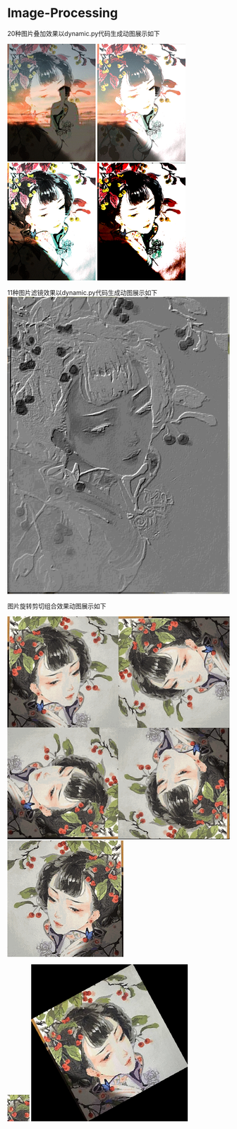# Image-Processing
20种图片叠加效果以dynamic.py代码生成动图展示如下


![Image text](https://github.com/yang-xiao-ying/Image-Processing/blob/master/img-folder/1.gif)
![Image text](https://github.com/yang-xiao-ying/Image-Processing/blob/master/img-folder/2.gif)
![Image text](https://github.com/yang-xiao-ying/Image-Processing/blob/master/img-folder/3.gif)
![Image text](https://github.com/yang-xiao-ying/Image-Processing/blob/master/img-folder/4.gif)


11种图片滤镜效果以dynamic.py代码生成动图展示如下
![Image text](https://github.com/yang-xiao-ying/Image-Processing/blob/master/img-folder/dynamic.gif)


图片旋转剪切组合效果动图展示如下

![Image text](https://github.com/yang-xiao-ying/Image-Processing/blob/master/img-folder/6.gif)
![Image text](https://github.com/yang-xiao-ying/Image-Processing/blob/master/img-folder/5.gif)



![Image text](https://github.com/yang-xiao-ying/Image-Processing/blob/master/img-folder/7.png)
![Image text](https://github.com/yang-xiao-ying/Image-Processing/blob/master/img-folder/5.png)
